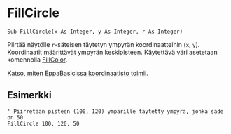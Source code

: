 <!--graphics-->
FillCircle
==========

```eppabasic
Sub FillCircle(x As Integer, y As Integer, r As Integer)
```

Piirtää näytölle `r`-säteisen täytetyn ympyrän koordinaatteihin (`x`, `y`).
Koordinaatit määrittävät ympyrän keskipisteen.
Käytettävä väri asetetaan komennolla [FillColor](manual:fillcolor).

[Katso, miten EppaBasicissa koordinaatisto toimii](manual:/coordinates).

Esimerkki
----------
```eppabasic
' Piirretään pisteen (100, 120) ympärille täytetty ympyrä, jonka säde on 50
FillCircle 100, 120, 50
```

